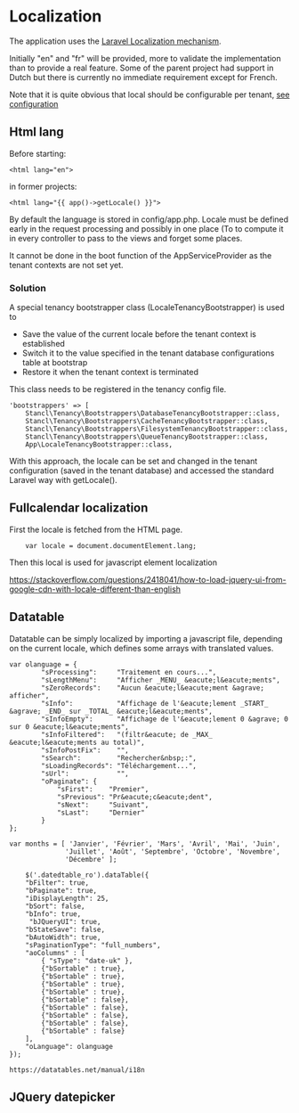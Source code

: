 # Localization

The application uses the [Laravel Localization mechanism](https://laravel.com/docs/8.x/localization).

Initially "en" and "fr" will be provided, more to validate the implementation than to provide a real feature. Some of the parent project had support in Dutch but there is currently no immediate requirement except for French. 

Note that it is quite obvious that local should be configurable per tenant, [see configuration](configuration.md)

## Html lang

Before starting:

    <html lang="en">
    
in former projects:

    <html lang="{{ app()->getLocale() }}">
    
By default the language is stored in config/app.php. Locale must be defined early in the request processing and possibly in one place (To to compute it in every controller to pass to the views and forget some places.

It cannot be done in the boot function of the AppServiceProvider as the tenant contexts are not set yet.

### Solution

A special tenancy bootstrapper class (LocaleTenancyBootstrapper) is used to

* Save the value of the current locale before the tenant context is established
* Switch it to the value specified in the tenant database configurations table at bootstrap
* Restore it when the tenant context is terminated

This class needs to be registered in the tenancy config file.

    'bootstrappers' => [
        Stancl\Tenancy\Bootstrappers\DatabaseTenancyBootstrapper::class,
        Stancl\Tenancy\Bootstrappers\CacheTenancyBootstrapper::class,
        Stancl\Tenancy\Bootstrappers\FilesystemTenancyBootstrapper::class,
        Stancl\Tenancy\Bootstrappers\QueueTenancyBootstrapper::class,
        App\LocaleTenancyBootstrapper::class,

With this approach, the locale can be set and changed in the tenant configuration (saved in the tenant database) and accessed the standard Laravel way with getLocale().

## Fullcalendar localization

First the locale is fetched from the HTML page.

        var locale = document.documentElement.lang;
    
Then this local is used for javascript element localization

https://stackoverflow.com/questions/2418041/how-to-load-jquery-ui-from-google-cdn-with-locale-different-than-english

## Datatable

Datatable can be simply localized by importing a javascript file, depending on the current locale, which defines some arrays with translated values.

    var olanguage = {
            "sProcessing":     "Traitement en cours...",
            "sLengthMenu":     "Afficher _MENU_ &eacute;l&eacute;ments",
            "sZeroRecords":    "Aucun &eacute;l&eacute;ment &agrave; afficher",
            "sInfo":           "Affichage de l'&eacute;lement _START_ &agrave; _END_ sur _TOTAL_ &eacute;l&eacute;ments",
            "sInfoEmpty":      "Affichage de l'&eacute;lement 0 &agrave; 0 sur 0 &eacute;l&eacute;ments",
            "sInfoFiltered":   "(filtr&eacute; de _MAX_ &eacute;l&eacute;ments au total)",
            "sInfoPostFix":    "",
            "sSearch":         "Rechercher&nbsp;:",
            "sLoadingRecords": "Téléchargement...",
            "sUrl":            "",
            "oPaginate": {
                "sFirst":    "Premier",
                "sPrevious": "Pr&eacute;c&eacute;dent",
                "sNext":     "Suivant",
                "sLast":     "Dernier"
            }                       
    };
    
    var months = [ 'Janvier', 'Février', 'Mars', 'Avril', 'Mai', 'Juin',
                  'Juillet', 'Août', 'Septembre', 'Octobre', 'Novembre',
                  'Décembre' ];
                  
        $('.datedtable_ro').dataTable({
        "bFilter": true,
        "bPaginate": true,
        "iDisplayLength": 25,
        "bSort": false,
        "bInfo": true,
         "bJQueryUI": true,
        "bStateSave": false,
        "bAutoWidth": true,
        "sPaginationType": "full_numbers",
        "aoColumns" : [
            { "sType": "date-uk" },
            {"bSortable" : true},
            {"bSortable" : true},
            {"bSortable" : true},
            {"bSortable" : true},
            {"bSortable" : false},
            {"bSortable" : false},
            {"bSortable" : false},
            {"bSortable" : false},
            {"bSortable" : false}
        ],
        "oLanguage": olanguage
    });
    
    https://datatables.net/manual/i18n
    
## JQuery datepicker

